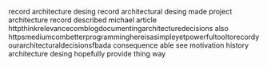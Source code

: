 record architecture desing record architectural desing made project architecture record described michael article httpthinkrelevancecomblogdocumentingarchitecturedecisions also httpsmediumcombetterprogramminghereisasimpleyetpowerfultooltorecordyourarchitecturaldecisionsfbada consequence able see motivation history architecture desing hopefully provide thing way